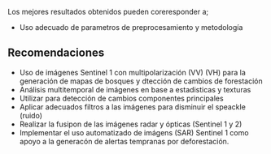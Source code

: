 Los mejores resultados obtenidos pueden coreresponder a;
* Uso adecuado de parametros de preprocesamiento y metodología

## Recomendaciones
* Uso de imágenes Sentinel 1 con multipolarización (VV) (VH) para la generación de mapas de bosques y dtección de cambios de forestación
* Análisis multitemporal de imágenes en base a estadisticas y texturas
* Utilizar para detección de cambios componentes principales
* Aplicar adecuados filtros a las imágenes para disminuir el speackle (ruido)
* Realizar la fusipon de las imágenes radar y ópticas (Sentinel 1 y 2)
* Implementar el uso automatizado de imágens (SAR) Sentinel 1 como apoyo  a la generacón de alertas tempranas por deforestación.
